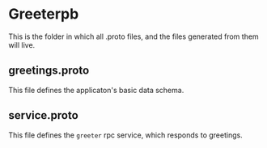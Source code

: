 # Greeterpb

This is the folder in which all .proto files, and the files generated from them will live.

## greetings.proto

This file defines the applicaton's basic data schema.

## service.proto

This file defines the `greeter` rpc service, which responds to greetings.
